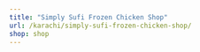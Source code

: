 ```yaml
---
title: "Simply Sufi Frozen Chicken Shop"
url: /karachi/simply-sufi-frozen-chicken-shop/
shop: shop
---
```

